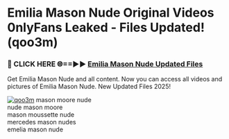 # Emilia Mason Nude Original Videos 0nlyFans Leaked - Files Updated! (qoo3m)

<h3>🔴 CLICK HERE 🌐==►► <a href="https://tinyurl.com/5h6xmrr3" rel="nofollow">Emilia Mason Nude Updated Files</a></h3>

Get Emilia Mason Nude and all content. Now you can access all videos and pictures of Emilia Mason Nude. New Updated Files 2025!

[![qoo3m](https://i.imgur.com/KVD873Z.gif)](https://tinyurl.com/5h6xmrr3)
mason moore nude<br>
nude mason moore<br>
mason moussette nude<br>
mercedes mason nudes<br>
emelia mason nude